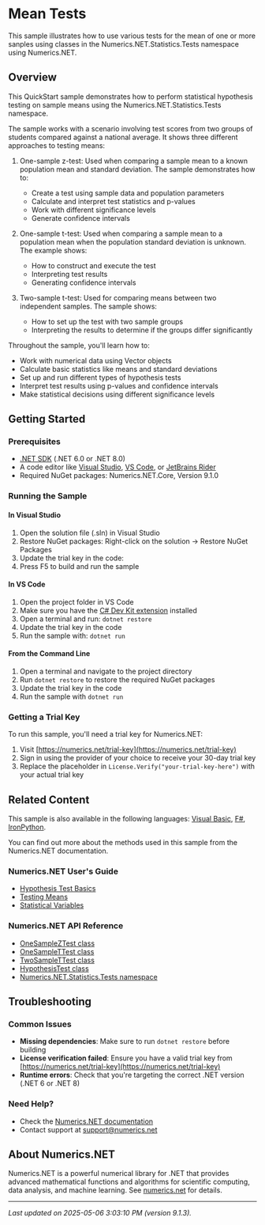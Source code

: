 # Mean Tests

This sample illustrates how to use various tests for the mean of one or more sanples using classes in the Numerics.NET.Statistics.Tests namespace using Numerics.NET.

## Overview

This QuickStart sample demonstrates how to perform statistical hypothesis testing on sample means using the 
Numerics.NET.Statistics.Tests namespace.

The sample works with a scenario involving test scores from two groups of students compared against a
national average. It shows three different approaches to testing means:

1. One-sample z-test: Used when comparing a sample mean to a known population mean and standard
   deviation. The sample demonstrates how to:
   - Create a test using sample data and population parameters
   - Calculate and interpret test statistics and p-values
   - Work with different significance levels
   - Generate confidence intervals

2. One-sample t-test: Used when comparing a sample mean to a population mean when the population
   standard deviation is unknown. The example shows:
   - How to construct and execute the test
   - Interpreting test results
   - Generating confidence intervals

3. Two-sample t-test: Used for comparing means between two independent samples. The sample shows:
   - How to set up the test with two sample groups
   - Interpreting the results to determine if the groups differ significantly

Throughout the sample, you'll learn how to:
- Work with numerical data using Vector objects
- Calculate basic statistics like means and standard deviations
- Set up and run different types of hypothesis tests
- Interpret test results using p-values and confidence intervals
- Make statistical decisions using different significance levels


## Getting Started

### Prerequisites

- [.NET SDK](https://dotnet.microsoft.com/download) (.NET 6.0 or .NET 8.0)
- A code editor like [Visual Studio](https://visualstudio.microsoft.com/), [VS Code](https://code.visualstudio.com/), or [JetBrains Rider](https://www.jetbrains.com/rider/)
- Required NuGet packages: Numerics.NET.Core, Version 9.1.0

### Running the Sample

#### In Visual Studio
1. Open the solution file (.sln) in Visual Studio
2. Restore NuGet packages: Right-click on the solution → Restore NuGet Packages
3. Update the trial key in the code:
4. Press F5 to build and run the sample

#### In VS Code

1. Open the project folder in VS Code
2. Make sure you have the [C# Dev Kit extension](https://marketplace.visualstudio.com/items?itemName=ms-dotnettools.csdevkit) installed
3. Open a terminal and run: `dotnet restore`
4. Update the trial key in the code 
5. Run the sample with: `dotnet run`

#### From the Command Line

1. Open a terminal and navigate to the project directory
2. Run `dotnet restore` to restore the required NuGet packages
3. Update the trial key in the code
4. Run the sample with `dotnet run`

### Getting a Trial Key

To run this sample, you'll need a trial key for Numerics.NET:

1. Visit [https://numerics.net/trial-key](https://numerics.net/trial-key)
2. Sign in using the provider of your choice to receive your 30-day trial key
3. Replace the placeholder in `License.Verify("your-trial-key-here")` with your actual trial key

## Related Content

This sample is also available in the following languages: 
[Visual Basic](https://github.com/NumericsDotNet/quickstart-visualbasic/tree/net8.0/statistics/hypothesis-tests/mean-tests), [F#](https://github.com/NumericsDotNet/quickstart-fsharp/tree/net8.0/statistics/hypothesis-tests/mean-tests), [IronPython](https://github.com/NumericsDotNet/quickstart-ironpython/tree/net8.0/statistics/hypothesis-tests/mean-tests).

You can find out more about the methods used in this sample from the Numerics.NET documentation.

### Numerics.NET User's Guide

- [Hypothesis Test Basics](https://numerics.netstatistics/hypothesis-tests/hypothesis-test-basics)
- [Testing Means](https://numerics.netstatistics/hypothesis-tests/testing-means)
- [Statistical Variables](https://numerics.netstatistics/statistical-variables)

### Numerics.NET API Reference

- [OneSampleZTest class](https://numerics.net/documentation/latest/reference/numerics.net.statistics.tests.onesampleztest)
- [OneSampleTTest class](https://numerics.net/documentation/latest/reference/numerics.net.statistics.tests.onesamplettest)
- [TwoSampleTTest class](https://numerics.net/documentation/latest/reference/numerics.net.statistics.tests.twosamplettest)
- [HypothesisTest class](https://numerics.net/documentation/latest/reference/numerics.net.statistics.tests.hypothesistest)
- [Numerics.NET.Statistics.Tests namespace](https://numerics.net/documentation/latest/reference/numerics.net.statistics.tests)


## Troubleshooting

### Common Issues

- **Missing dependencies**: Make sure to run `dotnet restore` before building
- **License verification failed**: Ensure you have a valid trial key from [https://numerics.net/trial-key](https://numerics.net/trial-key)
- **Runtime errors**: Check that you're targeting the correct .NET version (.NET 6 or .NET 8)

### Need Help?

- Check the [Numerics.NET documentation](https://numerics.net/documentation/)
- Contact support at [support@numerics.net](mailto:support@numerics.net?subject=MeanTests%20QuickStart%20Sample%20%28C%23%29)

## About Numerics.NET

Numerics.NET is a powerful numerical library for .NET that provides advanced mathematical 
functions and algorithms for scientific computing, data analysis, and machine learning.
See [numerics.net](https://numerics.net) for details.

---

_Last updated on 2025-05-06 3:03:10 PM (version 9.1.3)._
